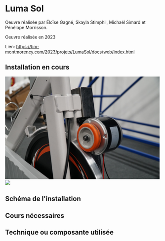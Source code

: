 # Luma Sol

Oeuvre réalisée par Éloïse Gagné, Skayla Stimphil, Michaël Simard et Pénélope Morrisson.

Oeuvre réalisée en 2023

Lien: https://tim-montmorency.com/2023/projets/LumaSol/docs/web/index.html

## Installation en cours

<img src="../Medias/Velo1.jpg" style="width: 500px;"></img><img src="../Medias/Velo2.jpg" style="width: 500px;"></img>

## Schéma de l'installation

## Cours nécessaires

## Technique ou composante utilisée

